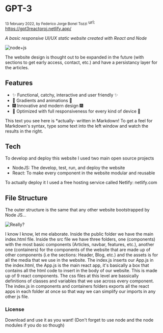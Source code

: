 # GPT-3
<sub>13 february 2022, by Federico Jorge Bonel Tozzi</sub>
url: https://gpt3reactproj.netlify.app/

_A basic responsive UI/UX static website created with React and Node_

![node+js](https://miro.medium.com/max/1040/1*q5Tn2FkQ6Q99DrMVxGeHpw.png)

The website design is thought out to be expanded in the future (with sections to get early access, contact, etc.) and have a persistancy layer for the articles.


## Features

- ✨ Functional, catchy, interactive and user friendly ✨
- 🌈 Gradients and animations 🌈 
- 🎆 Innovative and modern design 🎆
- 📱 Optimized with full responsiveness for every kind of device 📱

This text you see here is *actually- written in Markdown! To get a feel
for Markdown's syntax, type some text into the left window and
watch the results in the right.

## Tech

To develop and deploy this website I used two main open source projects

- NodeJS: The develop, test, run, and deploy the website
- React: To make every component in the website modular and reusable

To actually deploy it I used a free hosting service called Netlify: netlify.com

## File Structure

The outer structure is the same that any other website bootstrapped by Node JS...

![Really?](https://c.tenor.com/kT9luj_7U94AAAAd/willy-wonka.gif)


I know I know, let me elaborate.
Inside the public folder we have the main index.html file.
Inside the src file we have three folders, one (components) with the most basic components (Articles, navbar, features, etc.), another one (containers) for the components of the website that are made up of other components (i.e the sections: Header, Blog, etc.) and the assets is for all the media that we use in the website.
The index.js inserts our App.js in the index.html, the App.js is the main react app, it's basically a box that contains all the html code to insert in the body of our website. This is made up of 9 react components. The css files at this level are bassically definitions of classes and variables that we use across every component. 
The index.js in components and containers folders exports all the react apps in each folder at once so that way we can simplify our imports in any other js file.

### License

Download and use it as you want! (Don't forget to use node and the node modules if you do so though)
